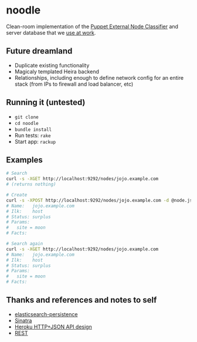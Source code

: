 # noodle
Clean-room implementation of the [Puppet External Node Classifier](http://docs.puppetlabs.com/guides/external_nodes.html)
and server database that we [use at work](bit.ly/noodlerockeagle2013).

## Future dreamland
* Duplicate existing functionality
* Magicaly templated Heira backend
* Relationships, including enough to define network config for an entire stack (from IPs to firewall and load balancer, etc)

## Running it (untested)
* `git clone`
* `cd noodle`
* `bundle install`
* Run tests: `rake`
* Start app: `rackup`

## Examples
```bash
# Search
curl -s -XGET http://localhost:9292/nodes/jojo.example.com
# (returns nothing)

# Create
curl -s -XPOST http://localhost:9292/nodes/jojo.example.com -d @node.json
# Name:   jojo.example.com
# Ilk:    host
# Status: surplus
# Params:
#   site = moon
# Facts:

# Search again
curl -s -XGET http://localhost:9292/nodes/jojo.example.com
# Name:   jojo.example.com
# Ilk:    host
# Status: surplus
# Params:
#   site = moon
# Facts:

```

## Thanks and references and notes to self
* [elasticsearch-persistence](https://github.com/elasticsearch/elasticsearch-rails/tree/master/elasticsearch-persistence)
* [Sinatra](https://github.com/sinatra/sinatra)
* [Heroku HTTP+JSON API design](https://github.com/interagent/http-api-design)
* [REST](http://en.wikipedia.org/wiki/Representational_state_transfer#Applied_to_web_services)


